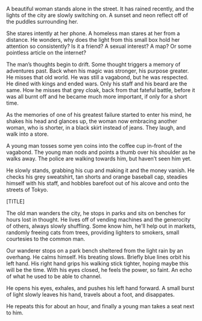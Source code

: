 A beautiful woman stands alone in the street. It has rained recently, and the lights of the city are slowly switching on. A sunset and neon reflect off of the puddles surrounding her.

She stares intently at her phone. A homeless man stares at her from a distance. He wonders, why does the light from this small box hold her attention so consistently? Is it a friend? A sexual interest? A map? Or some pointless article on the internet?

The man’s thoughts begin to drift. Some thought triggers a memory of adventures past. Back when his magic was stronger, his purpose greater. He misses that old world. He was still a vagabond, but he was respected. He dined with kings and ended wars. Only his staff and his beard are the same. How he misses that grey cloak, back from that fateful battle, before it was all burnt off and he became much more important, if only for a short time.

As the memories of one of his greatest failure started to enter his mind, he shakes his head and glances up, the woman now embracing another woman, who is shorter, in a black skirt instead of jeans. They laugh, and walk into a store.

A young man tosses some yen coins into the coffee cup in-front of the vagabond. The young man nods and points a thumb over his shoulder as he walks away. The police are walking towards him, but haven’t seen him yet.

He slowly stands, grabbing his cup and making it and the money vanish. He checks his grey sweatshirt, tan shorts and orange baseball cap, steadies himself with his staff, and hobbles barefoot out of his alcove and onto the streets of Tokyo.

[TITLE]

The old man wanders the city, he stops in parks and sits on benches for hours lost in thought. He lives off of vending machines and the generocity of others, always slowly shuffling. Some know him, he'll help out in markets, randomly freeing cats from trees, providing lighters to smokers, small courtesies to the common man.

Our wanderer stops on a park bench sheltered from the light rain by an overhang. He calms himself. His breating slows. Briefly blue lines orbit his left hand. His right hand grips his walking stick tighter, hoping maybe this will be the time. With his eyes closed, he feels the power, so faint. An echo of what he used to be able to channel. 

He opens his eyes, exhales, and pushes his left hand forward. A small burst of light slowly leaves his hand, travels about a foot, and disappates.

He repeats this for about an hour, and finally a young man takes a seat next to him. 
